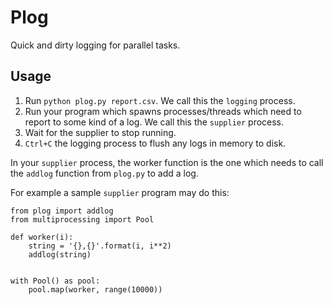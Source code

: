 Plog
====

Quick and dirty logging for parallel tasks.

Usage
-----

1. Run `python plog.py report.csv`. We call this the `logging` process.
2. Run your program which spawns processes/threads which need to report to some
   kind of a log. We call this the `supplier` process.
3. Wait for the supplier to stop running.
3. `Ctrl+C` the logging process to flush any logs in memory to disk.

In your `supplier` process, the worker function is the one which needs to call
the `addlog` function from `plog.py` to add a log.

For example a sample `supplier` program may do this:

```
from plog import addlog
from multiprocessing import Pool

def worker(i):
    string = '{},{}'.format(i, i**2)
    addlog(string)


with Pool() as pool:
    pool.map(worker, range(10000))
```
